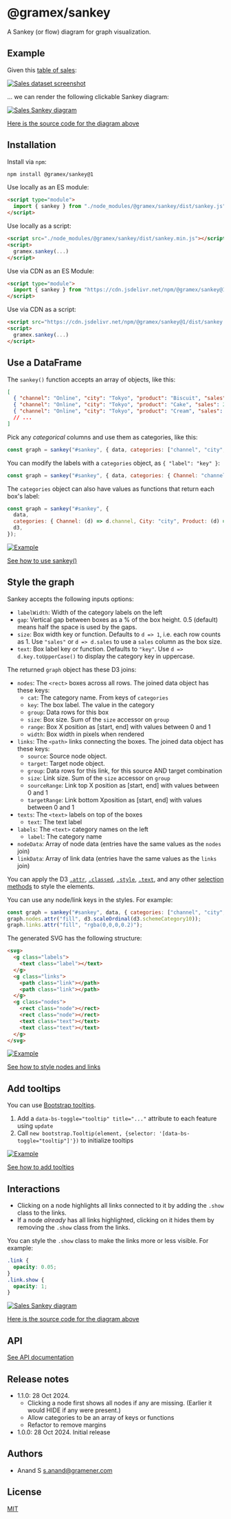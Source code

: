 # @gramex/sankey

A Sankey (or flow) diagram for graph visualization.

## Example

Given this [table of sales](docs/sales.json ":ignore"):

[![Sales dataset screenshot](https://raw.githubusercontent.com/gramener/gramex-sankey/main/docs/sales-data.webp)](docs/sales.json ":ignore")

... we can render the following clickable Sankey diagram:

[![Sales Sankey diagram](https://raw.githubusercontent.com/gramener/gramex-sankey/main/docs/sales.webp)](docs/sales.html ":include height=320px")

[Here is the source code for the diagram above](docs/sales.html ":include :type=code")

## Installation

Install via `npm`:

```bash
npm install @gramex/sankey@1
```

Use locally as an ES module:

```html
<script type="module">
  import { sankey } from "./node_modules/@gramex/sankey/dist/sankey.js";
</script>
```

Use locally as a script:

```html
<script src="./node_modules/@gramex/sankey/dist/sankey.min.js"></script>
<script>
  gramex.sankey(...)
</script>
```

Use via CDN as an ES Module:

```html
<script type="module">
  import { sankey } from "https://cdn.jsdelivr.net/npm/@gramex/sankey@1";
</script>
```

Use via CDN as a script:

```html
<script src="https://cdn.jsdelivr.net/npm/@gramex/sankey@1/dist/sankey.min.js"></script>
<script>
  gramex.sankey(...)
</script>
```

## Use a DataFrame

The `sankey()` function accepts an array of objects, like this:

```json
[
  { "channel": "Online", "city": "Tokyo", "product": "Biscuit", "sales": 866.1, "prev": 1186.4 },
  { "channel": "Online", "city": "Tokyo", "product": "Cake", "sales": 26.4, "prev": 34.8 },
  { "channel": "Online", "city": "Tokyo", "product": "Cream", "sales": 38.3, "prev": 54.0 }
  // ...
]
```

Pick any _categorical_ columns and use them as categories, like this:

```js
const graph = sankey("#sankey", { data, categories: ["channel", "city", "product"], d3 });
```

You can modify the labels with a `categories` object, as `{ "label": "key" }`:

```js
const graph = sankey("#sankey", { data, categories: { Channel: "channel", City: "city", Product: "product" }, d3 });
```

The `categories` object can also have values as functions that return each box's label:

```js
const graph = sankey("#sankey", {
  data,
  categories: { Channel: (d) => d.channel, City: "city", Product: (d) => `${d.product} (${d.subProduct})` },
  d3,
});
```

[![Example](https://raw.githubusercontent.com/gramener/gramex-sankey/main/docs/simple.webp)](docs/simple.html ":include height=320px")

[See how to use sankey()](docs/simple.html ":include :type=code")

## Style the graph

Sankey accepts the following inputs options:

- `labelWidth`: Width of the category labels on the left
- `gap`: Vertical gap between boxes as a % of the box height. 0.5 (default) means half the space is used by the gaps.
- `size`: Box width key or function. Defaults to `d => 1`, i.e. each row counts as 1. Use `"sales"` or `d => d.sales` to use a `sales` column as the box size.
- `text`: Box label key or function. Defaults to `"key"`. Use `d => d.key.toUpperCase()` to display the category key in uppercase.

The returned `graph` object has these D3 joins:

- `nodes`: The `<rect>` boxes across all rows. The joined data object has these keys:
  - `cat`: The category name. From keys of `categories`
  - `key`: The box label. The value in the category
  - `group`: Data rows for this box
  - `size`: Box size. Sum of the `size` accessor on `group`
  - `range`: Box X position as [start, end] with values between 0 and 1
  - `width`: Box width in pixels when rendered
- `links`: The `<path>` links connecting the boxes. The joined data object has these keys:
  - `source`: Source node object.
  - `target`: Target node object.
  - `group`: Data rows for this link, for this source AND target combination
  - `size`: Link size. Sum of the `size` accessor on `group`
  - `sourceRange`: Link top X position as [start, end] with values between 0 and 1
  - `targetRange`: Link bottom Xposition as [start, end] with values between 0 and 1
- `texts`: The `<text>` labels on top of the boxes
  - `text`: The text label
- `labels`: The `<text>` category names on the left
  - `label`: The category name
- `nodeData`: Array of node data (entries have the same values as the `nodes` join)
- `linkData`: Array of link data (entries have the same values as the `links` join)

You can apply the D3 [`.attr`](https://github.com/d3/d3-selection#selection_attr),
[`.classed`](https://github.com/d3/d3-selection#selection_classed),
[`.style`](https://github.com/d3/d3-selection#selection_style),
[`.text`](https://github.com/d3/d3-selection#selection_text),
and any other [selection methods](https://github.com/d3/d3-selection) to style the elements.

You can use any node/link keys in the styles. For example:

```js
const graph = sankey("#sankey", data, { categories: ["channel", "city", "product"] });
graph.nodes.attr("fill", d3.scaleOrdinal(d3.schemeCategory10));
graph.links.attr("fill", "rgba(0,0,0,0.2)");
```

The generated SVG has the following structure:

```html
<svg>
  <g class="labels">
    <text class="label"></text>
  </g>
  <g class="links">
    <path class="link"></path>
    <path class="link"></path>
  </g>
  <g class="nodes">
    <rect class="node"></rect>
    <rect class="node"></rect>
    <text class="text"></text>
    <text class="text"></text>
  </g>
</svg>
```

[![Example](https://raw.githubusercontent.com/gramener/gramex-sankey/main/docs/style.webp)](docs/style.html ":include height=320px")

[See how to style nodes and links](docs/style.html ":include :type=code")

## Add tooltips

You can use [Bootstrap tooltips](https://getbootstrap.com/docs/5.3/components/tooltips/).

1. Add a `data-bs-toggle="tooltip" title="..."` attribute to each feature using `update`
2. Call `new bootstrap.Tooltip(element, {selector: '[data-bs-toggle="tooltip"]'})` to initialize tooltips

[![Example](https://raw.githubusercontent.com/gramener/gramex-sankey/main/docs/tooltip.webp)](docs/tooltip.html ":include height=320px")

[See how to add tooltips](docs/tooltip.html ":include :type=code")

## Interactions

- Clicking on a node highlights all links connected to it by adding the `.show` class to the links.
- If a node _already_ has all links highlighted, clicking on it hides them by removing the `.show` class from the links.

You can style the `.show` class to make the links more or less visible. For example:

```css
.link {
  opacity: 0.05;
}
.link.show {
  opacity: 1;
}
```

[![Sales Sankey diagram](https://raw.githubusercontent.com/gramener/gramex-sankey/main/docs/sales.webp)](docs/sales.html ":include height=320px")

[Here is the source code for the diagram above](docs/sales.html ":include :type=code")

## API

[See API documentation](docs/api.md ":include :type=markdown")

## Release notes

- 1.1.0: 28 Oct 2024.
  - Clicking a node first shows all nodes if any are missing. (Earlier it would HIDE if any were present.)
  - Allow categories to be an array of keys or functions
  - Refactor to remove margins
- 1.0.0: 28 Oct 2024. Initial release

## Authors

- Anand S <s.anand@gramener.com>

## License

[MIT](https://spdx.org/licenses/MIT.html)
